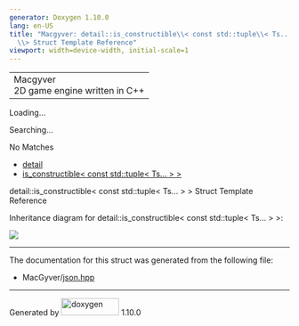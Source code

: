 ```yaml
---
generator: Doxygen 1.10.0
lang: en-US
title: "Macgyver: detail::is_constructible\\< const std::tuple\\< Ts... \\>
  \\> Struct Template Reference"
viewport: width=device-width, initial-scale=1
---
```


<div id="top">

<div id="titlearea">

<table data-cellspacing="0" data-cellpadding="0">
<colgroup>
<col style="width: 100%" />
</colgroup>
<tbody>
<tr id="projectrow" class="odd">
<td id="projectalign"><div id="projectname">
Macgyver
</div>
<div id="projectbrief">
2D game engine written in C++
</div></td>
</tr>
</tbody>
</table>

</div>

<div id="main-nav">

</div>

<div id="MSearchSelectWindow"
onmouseover="return searchBox.OnSearchSelectShow()"
onmouseout="return searchBox.OnSearchSelectHide()"
onkeydown="return searchBox.OnSearchSelectKey(event)">

</div>

<div id="MSearchResultsWindow">

<div id="MSearchResults">

<div class="SRPage">

<div id="SRIndex">

<div id="SRResults">

</div>

<div id="Loading" class="SRStatus">

Loading...

</div>

<div id="Searching" class="SRStatus">

Searching...

</div>

<div id="NoMatches" class="SRStatus">

No Matches

</div>

</div>

</div>

</div>

</div>

<div id="nav-path" class="navpath">

- <a href="namespacedetail.html" class="el">detail</a>
- <a
  href="structdetail_1_1is__constructible_3_01const_01std_1_1tuple_3_01_ts_8_8_8_01_4_01_4.html"
  class="el">is_constructible&lt; const std::tuple&lt; Ts... &gt; &gt;</a>

</div>

</div>

<div class="header">

<div class="headertitle">

<div class="title">

detail::is_constructible\< const std::tuple\< Ts... \> \> Struct
Template Reference

</div>

</div>

</div>

<div class="contents">

<div class="dynheader">

Inheritance diagram for detail::is_constructible\< const std::tuple\<
Ts... \> \>:

</div>

<div class="dyncontent">

<div class="center">

<img
src="structdetail_1_1is__constructible_3_01const_01std_1_1tuple_3_01_ts_8_8_8_01_4_01_4.png"
usemap="#detail::is_5Fconstructible_3C_20const_20std::tuple_3C_20Ts..._20_3E_20_3E_map" />

</div>

</div>

------------------------------------------------------------------------

The documentation for this struct was generated from the following file:

- MacGyver/<a href="json_8hpp_source.html" class="el">json.hpp</a>

</div>

------------------------------------------------------------------------

<span class="small">Generated
by [<img src="doxygen.svg" class="footer" width="104" height="31"
alt="doxygen" />](https://www.doxygen.org/index.html) 1.10.0</span>
